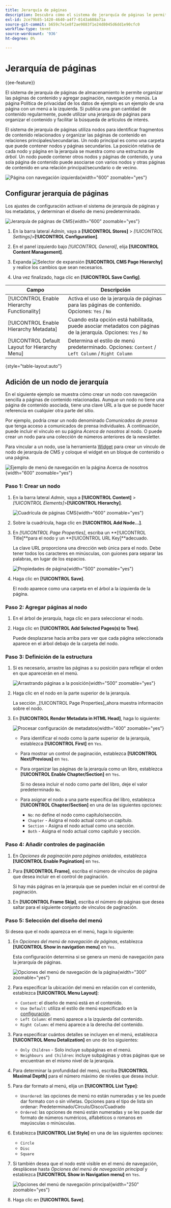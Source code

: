 ```yaml
---
title: Jerarquía de páginas
description: Descubra cómo el sistema de jerarquía de páginas le permite organizar las páginas de contenido y agregar paginación, navegación y menús.
exl-id: 2ce79b85-1420-4640-a4f7-0143a608a71a
source-git-commit: b659c7e1e8f2ae9883f1e24d8045d6dd1e90cfc0
workflow-type: tm+mt
source-wordcount: '936'
ht-degree: 0%

---
```


# Jerarquía de páginas

{{ee-feature}}

El sistema de jerarquía de páginas de almacenamiento le permite organizar las páginas de contenido y agregar paginación, navegación y menús. La página Política de privacidad de los datos de ejemplo es un ejemplo de una página con un menú a la izquierda. Si publica una gran cantidad de contenido regularmente, puede utilizar una jerarquía de páginas para organizar el contenido y facilitar la búsqueda de artículos de interés.

El sistema de jerarquía de páginas utiliza nodos para identificar fragmentos de contenido relacionados y organizar las páginas de contenido en relaciones principales/secundarias. Un nodo principal es como una carpeta que puede contener nodos y páginas secundarios. La posición relativa de cada nodo y página en la jerarquía se muestra como una estructura de _árbol_. Un nodo puede contener otros nodos y páginas de contenido, y una sola página de contenido puede asociarse con varios nodos y otras páginas de contenido en una relación principal/secundario o de vecino.

![Página con navegación izquierda](./assets/storefront-privacy-policy.png){width="600" zoomable="yes"}

## Configurar jerarquía de páginas

Los ajustes de configuración activan el sistema de jerarquía de páginas y los metadatos, y determinan el diseño de menú predeterminado.

![Jerarquía de páginas de CMS](./assets/content-management-cms-page-hierarchy.png){width="600" zoomable="yes"}

1. En la barra lateral _Admin_, vaya a **[!UICONTROL Stores]** > _[!UICONTROL Settings]_>**[!UICONTROL Configuration]**.

1. En el panel izquierdo bajo _[!UICONTROL General]_, elija **[!UICONTROL Content Management]**.

1. Expanda ![Selector de expansión](../assets/icon-display-expand.png) **[!UICONTROL CMS Page Hierarchy]** y realice los cambios que sean necesarios.

1. Una vez finalizado, haga clic en **[!UICONTROL Save Config]**.

| Campo | Descripción |
|--- |--- |
| [!UICONTROL Enable Hierarchy Functionality] | Activa el uso de la jerarquía de páginas para las páginas de contenido. Opciones: `Yes` / `No` |
| [!UICONTROL Enable Hierarchy Metadata] | Cuando esta opción está habilitada, puede asociar metadatos con páginas de la jerarquía. Opciones: `Yes` / `No` |
| [!UICONTROL Default Layout for Hierarchy Menu] | Determina el estilo de menú predeterminado. Opciones: `Content` / `Left Column` / `Right Column` |

{style="table-layout:auto"}

## Adición de un nodo de jerarquía

En el siguiente ejemplo se muestra cómo crear un nodo con navegación sencilla a páginas de contenido relacionadas. Aunque un nodo no tiene una página de contenido asociada, tiene una clave URL a la que se puede hacer referencia en cualquier otra parte del sitio.

Por ejemplo, podría crear un nodo denominado _Comunicados de prensa_ que tenga acceso a comunicados de prensa individuales. A continuación, puede incluir el vínculo en su página _Acerca de nosotros_ al nodo. O puede crear un nodo para una colección de números anteriores de la newsletter.

Para vincular a un nodo, use la herramienta [Widget](widgets.md) para crear un vínculo de nodo de jerarquía de CMS y coloque el widget en un bloque de contenido o una página.

![Ejemplo de menú de navegación en la página Acerca de nosotros](./assets/page-navigation-storefront.png){width="600" zoomable="yes"}

### Paso 1: Crear un nodo

1. En la barra lateral _Admin_, vaya a **[!UICONTROL Content]** > _[!UICONTROL Elements]_>**[!UICONTROL Hierarchy]**.

   ![Cuadrícula de páginas CMS](./assets/page-hierarchy-cms-pages.png){width="600" zoomable="yes"}

1. Sobre la cuadrícula, haga clic en **[!UICONTROL Add Node...]**.

1. En _[!UICONTROL Page Properties]_, escriba un **[!UICONTROL Title]**para el nodo y un **[!UICONTROL URL Key]**adecuado.

   La clave URL proporciona una dirección web única para el nodo. Debe tener todos los caracteres en minúsculas, con guiones para separar las palabras, en lugar de los espacios.

   ![Propiedades de página](./assets/page-hierarchy-add-node-page-properties.png){width="500" zoomable="yes"}

1. Haga clic en **[!UICONTROL Save]**.

   El nodo aparece como una carpeta en el árbol a la izquierda de la página.

### Paso 2: Agregar páginas al nodo

1. En el árbol de jerarquía, haga clic en para seleccionar el nodo.

1. Haga clic en **[!UICONTROL Add Selected Pages(s) to Tree]**.

   Puede desplazarse hacia arriba para ver que cada página seleccionada aparece en el árbol debajo de la carpeta del nodo.

### Paso 3: Definición de la estructura

1. Si es necesario, arrastre las páginas a su posición para reflejar el orden en que aparecerán en el menú.

   ![Arrastrando páginas a la posición](./assets/page-hierarchy-drag-to-position.png){width="500" zoomable="yes"}

1. Haga clic en el nodo en la parte superior de la jerarquía.

   La sección _[!UICONTROL Page Properties]_ahora muestra información sobre el nodo.

1. En **[!UICONTROL Render Metadata in HTML Head]**, haga lo siguiente:

   ![Procesar configuración de metadatos](./assets/page-hierarchy-render-metadata.png){width="400" zoomable="yes"}

   - Para identificar el nodo como la parte superior de la jerarquía, establezca **[!UICONTROL First]** en `Yes`.

   - Para mostrar un control de paginación, establezca **[!UICONTROL Next/Previous]** en `Yes`.

   - Para organizar las páginas de la jerarquía como un libro, establezca **[!UICONTROL Enable Chapter/Section]** en `Yes`.

     Si no desea incluir el nodo como parte del libro, deje el valor predeterminado `No`.

   - Para asignar el nodo a una parte específica del libro, establezca **[!UICONTROL Chapter/Section]** en una de las siguientes opciones:

      - `No`: no define el nodo como capítulo/sección.
      - `Chapter` - Asigna el nodo actual como un capítulo.
      - `Section` - Asigna el nodo actual como una sección.
      - `Both` - Asigna el nodo actual como capítulo y sección.

### Paso 4: Añadir controles de paginación

1. En _Opciones de paginación para páginas anidadas_, establezca **[!UICONTROL Enable Pagination]** en `Yes`.

1. Para **[!UICONTROL Frame]**, escriba el número de vínculos de página que desea incluir en el control de paginación.

   Si hay más páginas en la jerarquía que se pueden incluir en el control de paginación.

1. En **[!UICONTROL Frame Skip]**, escriba el número de páginas que desea saltar para el siguiente conjunto de vínculos de paginación.

### Paso 5: Selección del diseño del menú

Si desea que el nodo aparezca en el menú, haga lo siguiente:

1. En _Opciones del menú de navegación de páginas_, establezca **[!UICONTROL Show in navigation menu]** en `Yes`.

   Esta configuración determina si se genera un menú de navegación para la jerarquía de páginas.

   ![Opciones del menú de navegación de la página](./assets/page-hierarchy-page-navigation-menu-options.png){width="300" zoomable="yes"}

1. Para especificar la ubicación del menú en relación con el contenido, establezca **[!UICONTROL Menu Layout]**:

   - `Content`: el diseño de menú está en el contenido.
   - `Use Default`: utiliza el estilo de menú especificado en la [configuración](../configuration-reference/general/content-management.md).
   - `Left Column`: el menú aparece a la izquierda del contenido.
   - `Right Column`: el menú aparece a la derecha del contenido.

1. Para especificar cuántos detalles se incluyen en el menú, establezca **[!UICONTROL Menu Detalization]** en uno de los siguientes:

   - `Only Children` - Solo incluye subpáginas en el menú.
   - `Neighbours and Children`: incluye subpáginas y otras páginas que se encuentran en el mismo nivel de la jerarquía.

1. Para determinar la profundidad del menú, escriba **[!UICONTROL Maximal Depth]** para el número máximo de niveles que desea incluir.

1. Para dar formato al menú, elija un **[!UICONTROL List Type]**:

   - `Unordered`: las opciones de menú no están numeradas y se les puede dar formato con o sin viñetas. Opciones para el tipo de lista sin ordenar: Predeterminado/Círculo/Disco/Cuadrado
   - `Ordered`: las opciones de menú están numeradas y se les puede dar formato de números numéricos, alfabéticos o romanos en mayúsculas o minúsculas.

1. Establezca **[!UICONTROL List Style]** en una de las siguientes opciones:

   - `Circle`
   - `Disc`
   - `Square`

1. Si también desea que el nodo esté visible en el menú de navegación, desplácese hasta _Opciones del menú de navegación principal_ y establezca **[!UICONTROL Show in Navigation menu]** en `Yes`.

   ![Opciones del menú de navegación principal](./assets/page-hierarchy-main-navigation-menu-options.png){width="250" zoomable="yes"}

1. Haga clic en **[!UICONTROL Save]**.
